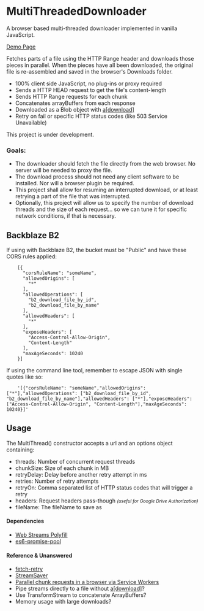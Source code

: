 # MultiThreadedDownloader

A browser based multi-threaded downloader implemented in vanilla JavaScript.

[Demo Page](https://backblaze-b2-samples.github.io/multithreaded-downloader-js/)

Fetches parts of a file using the HTTP Range header and downloads those pieces in parallel. When the pieces have all been downloaded, the original file is re-assembled and saved in the browser's Downloads folder.

-   100% client side JavaScript, no plug-ins or proxy required
-   Sends a HTTP HEAD request to get the file's content-length
-   Sends HTTP Range requests for each chunk
-   Concatenates arrayBuffers from each response
-   Downloaded as a Blob object with [a\[download\]](https://developer.mozilla.org/en-US/docs/Web/HTML/Element/a#attr-download)
-   Retry on fail or specific HTTP status codes (like 503 Service Unavailable)

This project is under development.

### Goals:

-   The downloader should fetch the file directly from the web browser. No server will be needed to proxy the file.
-   The download process should not need any client software to be installed. Nor will a browser plugin be required.
-   This project shall allow for resuming an interrupted download, or at least retrying a part of the file that was interrupted.
-   Optionally, this project will allow us to specify the number of download threads and the size of each request... so we can tune it for specific network conditions, if that is necessary.

## Backblaze B2

If using with Backblaze B2, the bucket must be "Public" and have these CORS rules applied:
```
    [{
      "corsRuleName": "someName",
      "allowedOrigins": [
        "*"
      ],
      "allowedOperations": [
        "b2_download_file_by_id",
        "b2_download_file_by_name"
      ],
      "allowedHeaders": [
        "*"
      ],
      "exposeHeaders": [
        "Access-Control-Allow-Origin",
        "Content-Length"
      ],
      "maxAgeSeconds": 10240
    }]
```
If using the command line tool, remember to escape JSON with single quotes like so:
```
    '[{"corsRuleName": "someName","allowedOrigins": ["*"],"allowedOperations": ["b2_download_file_by_id", "b2_download_file_by_name"],"allowedHeaders": ["*"],"exposeHeaders": ["Access-Control-Allow-Origin", "Content-Length"],"maxAgeSeconds": 10240}]'
```

## Usage

The MultiThread() constructor accepts a url and an options object containing:
-   threads: Number of concurrent request threads
-   chunkSize: Size of each chunk in MB
-   retryDelay: Delay before another retry attempt in ms
-   retries: Number of retry attempts
-   retryOn: Comma separated  list of HTTP status codes that will trigger a retry
-   headers: Request headers pass-though <small><em>(useful for Google Drive Authorization)</em></small>
-   fileName: The fileName to save as

#### Dependencies
-   [Web Streams Polyfill](https://github.com/creatorrr/web-streams-polyfill)
-   [es6-promise-pool](https://github.com/timdp/es6-promise-pool)

#### Reference & Unanswered
-   [fetch-retry](https://github.com/jonbern/fetch-retry)
-   [StreamSaver](https://github.com/jimmywarting/StreamSaver.js)
-   [Parallel chunk requests in a browser via Service Workers](https://blog.ghaiklor.com/parallel-chunk-requests-in-a-browser-via-service-workers-7be10be2b75f)
-   Pipe streams directly to a file without [a\[download\]](https://developer.mozilla.org/en-US/docs/Web/HTML/Element/a#attr-download)?
-   Use TransformStream to concatenate ArrayBuffers?
-   Memory usage with large downloads?
